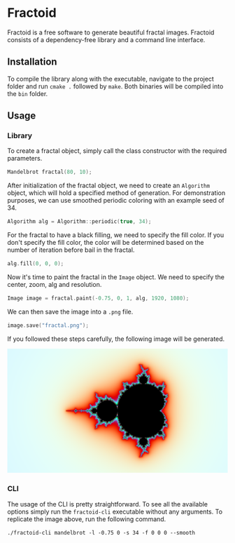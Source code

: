 # Fractoid

Fractoid is a free software to generate beautiful fractal images. Fractoid consists of a dependency-free library and a
command line interface.

## Installation

To compile the library along with the executable, navigate to the project folder and run `cmake .`
followed by `make`. Both binaries will be compiled into the `bin` folder.

## Usage

### Library

To create a fractal object, simply call the class constructor with the required parameters.
```c++
Mandelbrot fractal(80, 10);
```
After initialization of the fractal object, we need to create an `Algorithm` object, which will hold a specified method
of generation. For demonstration purposes, we can use smoothed periodic coloring with an example seed of 34.
```c++
Algorithm alg = Algorithm::periodic(true, 34);
```
For the fractal to have a black filling, we need to specify the fill color. If you don't specify the fill color, the
color will be determined based on the number of iteration before bail in the fractal.
```c++
alg.fill(0, 0, 0);
```
Now it's time to paint the fractal in the `Image` object. We need to specify the center, zoom, alg and
resolution.
```c++
Image image = fractal.paint(-0.75, 0, 1, alg, 1920, 1080);
```
We can then save the image into a `.png` file.
```c++
image.save("fractal.png");
```
If you followed these steps carefully, the following image will be generated.

![example1.png](./img/example1.png)

### CLI

The usage of the CLI is pretty straightforward. To see all the available options simply run the `fractoid-cli`
executable without any arguments. To replicate the image above, run the following command.
```shell
./fractoid-cli mandelbrot -l -0.75 0 -s 34 -f 0 0 0 --smooth
```
